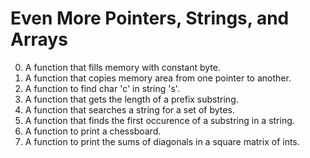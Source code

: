 
# Even More Pointers, Strings, and Arrays

0. A function that fills memory with constant byte.
1. A function that copies memory area from one pointer to another.
2. A function to find char 'c' in string 's'.
3. A function that gets the length of a prefix substring.
4. A function that searches a string for a set of bytes.
5. A function that finds the first occurence of a substring in a string.
6. A function to print a chessboard.
7. A function to print the sums of diagonals in a square matrix of ints.
